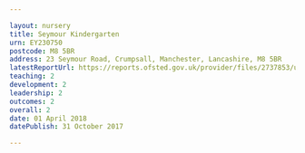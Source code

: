 ```yaml
---

layout: nursery
title: Seymour Kindergarten
urn: EY230750
postcode: M8 5BR
address: 23 Seymour Road, Crumpsall, Manchester, Lancashire, M8 5BR
latestReportUrl: https://reports.ofsted.gov.uk/provider/files/2737853/urn/EY230750.pdf
teaching: 2
development: 2
leadership: 2
outcomes: 2
overall: 2
date: 01 April 2018 
datePublish: 31 October 2017

---
```

